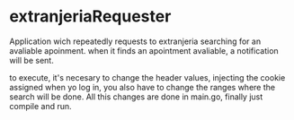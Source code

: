 # extranjeriaRequester
Application  wich repeatedly requests to extranjeria searching for an avaliable  apoinment. when it finds an apointment avaliable, a notification will be sent.

to execute, it's necesary to change the header values, injecting the cookie assigned when yo log in, you also have to change the ranges where the search will be done. All this changes are done in main.go, finally just compile and run.
